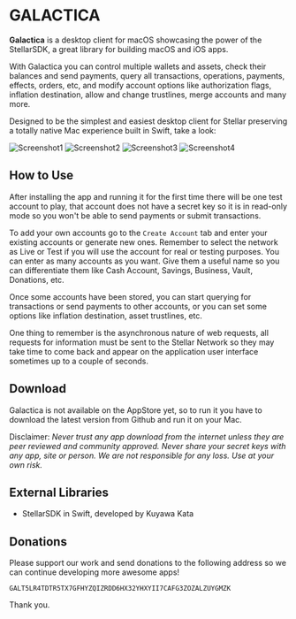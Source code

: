 # GALACTICA

**Galactica** is a desktop client for macOS showcasing the power of the StellarSDK, a great library for building macOS and iOS apps.

With Galactica you can control multiple wallets and assets, check their balances and send payments, query all transactions, operations, payments, effects, orders, etc, and modify account options like authorization flags, inflation destination, allow and change trustlines, merge accounts and many more.

Designed to be the simplest and easiest desktop client for Stellar preserving a totally native Mac experience built in Swift, take a look:

![Screenshot1](media/screenshot1.jpg)
![Screenshot2](media/screenshot2.jpg)
![Screenshot3](media/screenshot3.jpg)
![Screenshot4](media/screenshot4.jpg)


## How to Use

After installing the app and running it for the first time there will be one test account to play, that account does not have a secret key so it is in read-only mode so you won't be able to send payments or submit transactions.

To add your own accounts go to the `Create Account` tab and enter your existing accounts or generate new ones. Remember to select the network as Live or Test if you will use the account for real or testing purposes. You can enter as many accounts as you want. Give them a useful name so you can differentiate them like Cash Account, Savings, Business, Vault, Donations, etc.

Once some accounts have been stored, you can start querying for transactions or send payments to other accounts, or you can set some options like inflation destination, asset trustlines, etc.

One thing to remember is the asynchronous nature of web requests, all requests for information must be sent to the Stellar Network so they may take time to come back and appear on the application user interface sometimes up to a couple of seconds. 


## Download

Galactica is not available on the AppStore yet, so to run it you have to download the latest version from Github and run it on your Mac. 

Disclaimer: *Never trust any app download from the internet unless they are peer reviewed and community approved. Never share your secret keys with any app, site or person. We are not responsible for any loss. Use at your own risk.*

## External Libraries

- StellarSDK in Swift, developed by Kuyawa Kata

## Donations

Please support our work and send donations to the following address so we can continue developing more awesome apps!

`GALT5LR4TDTR5TX7GFHYZQIZRDD6HX32YHXYII7CAFG3ZOZALZUYGMZK`

Thank you.
